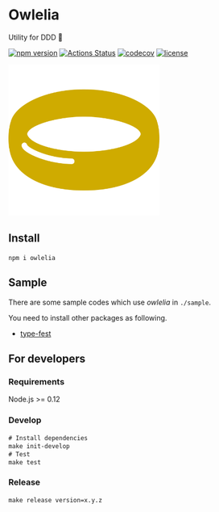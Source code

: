 Owlelia
=======

Utility for DDD 🦉

[![npm version](https://badge.fury.io/js/owlelia.svg)](https://badge.fury.io/js/owlelia)
[![Actions Status](https://github.com/tadashi-aikawa/owlelia/workflows/Tests/badge.svg)](https://github.com/tadashi-aikawa/owlelia/actions)
[![codecov](https://codecov.io/gh/tadashi-aikawa/owlelia/branch/master/graph/badge.svg)](https://codecov.io/gh/tadashi-aikawa/owlelia)
[![license](https://img.shields.io/github/license/mashape/apistatus.svg)](https://github.com/tadashi-aikawa/owlelia/blob/master/LICENSE)

<img src="https://github.com/tadashi-aikawa/owlelia/raw/master/logo.svg?sanitize=true" width=300 alt="logo" />


Install
-------

```
npm i owlelia
```


Sample
------

There are some sample codes which use _owlelia_ in `./sample`.

You need to install other packages as following.

- [type-fest](https://github.com/sindresorhus/type-fest)


For developers
--------------

### Requirements

Node.js >= 0.12 

### Develop

```
# Install dependencies
make init-develop
# Test
make test
```

### Release

```
make release version=x.y.z
```
